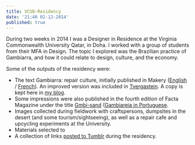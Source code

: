 ```yaml
---
title: VCUQ-Residency
date: '21:40 02-12-2014'
published: true
---
```


During two weeks in 2014 I was a Designer in Residence at the Virginia Commonwealth University Qatar, in Doha. I worked with a group of students from their MFA in Design. The topic I explored was the Brazilian practice of Gambiarra, and how it could relate to design, culture, and the economy.

Some of the outputs of the residency were:

- The text Gambiarra: repair culture, initially published in Makery ([English](https://www.makery.info/en/2015/03/31/gambiarra-la-culture-de-la-reparation/) / [French](https://www.makery.info/2015/03/31/gambiarra-la-culture-de-la-reparation/)). An improved version was included in [Tvergastein](https://www.academia.edu/20808625/Gambiarra_Repair_Culture). A copy is kept here in [my blog](https://is.efeefe.me/stuff/gambiarra-repair-culture).
- Some impressions were also published in the fourth edition of Facta Magazine under the title [Gmbi-sand](https://is.efeefe.me/stuff/gambi-sand) ([Gambiareia in Portuguese](https://transformateria.wordpress.com/2017/11/30/gambiareia/).
- Images collected during fieldwork with craftspersons, dumpsites in the desert (and some tourism/sightseeing), as well as a repair cafe and upcycling experiments at the University.
- Materials selected to
- A collection of links [posted to Tumblr](https://repairculture.tumblr.com/) during the residency.